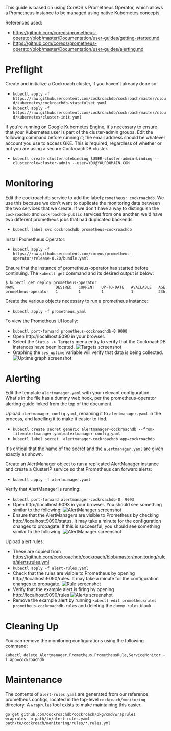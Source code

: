 This guide is based on using CoreOS's Prometheus Operator, which allows
a Prometheus instance to be managed using native Kubernetes concepts.


References used:
* https://github.com/coreos/prometheus-operator/blob/master/Documentation/user-guides/getting-started.md
* https://github.com/coreos/prometheus-operator/blob/master/Documentation/user-guides/alerting.md

# Preflight

Create and initialize a Cockroach cluster, if you haven't already done
so:
* `kubectl apply -f
https://raw.githubusercontent.com/cockroachdb/cockroach/master/cloud/kubernetes/cockroachdb-statefulset.yaml`
* `kubectl apply -f
https://raw.githubusercontent.com/cockroachdb/cockroach/master/cloud/kubernetes/cluster-init.yaml`


If you're running on Google Kubernetes Engine, it's necessary to ensure
that your Kubernetes user is part of the cluster-admin groups.  Edit the
following command before running it; the email address should be
whatever account you use to access GKE.  This is required, regardless
of whether or not you are using a secure CockroachDB cluster.
* `kubectl create clusterrolebinding $USER-cluster-admin-binding
--clusterrole=cluster-admin --user=YOU@YOURDOMAIN.COM`

# Monitoring

Edit the cockroachdb service to add the label `prometheus: cockroachdb`.
We use this because we don't want to duplicate the monitoring data
between the two services that we create.  If we don't have a way to
distinguish the `cockroachdb` and `cockroachdb-public` services from
one another, we'd have two different prometheus jobs that had duplicated
backends.
* `kubectl label svc cockroachdb prometheus=cockroachdb`


Install Prometheus Operator:
* `kubectl apply -f
https://raw.githubusercontent.com/coreos/prometheus-operator/release-0.20/bundle.yaml`

Ensure that the instance of prometheus-operator has started before
continuing.  The `kubectl get` command and its desired output is below:
```
$ kubectl get deploy prometheus-operator
NAME                  DESIRED   CURRENT   UP-TO-DATE   AVAILABLE   AGE
prometheus-operator   1         1         1            1           23h
```

Create the various objects necessary to run a prometheus instance:
* `kubectl apply -f prometheus.yaml`

To view the Prometheus UI locally:
* `kubectl port-forward
prometheus-cockroachdb-0 9090`
* Open http://localhost:9090 in your browser.
* Select the `Status -> Targets` menu entry to verify that the
  CockroachDB instances have been located.
  ![Targets screenshot](img/targets.png)
* Graphing the `sys_uptime` variable will verify that data is being
  collected. ![Uptime graph screenshot](img/graph.png)


# Alerting

Edit the template `alertmanager.yaml` with your relevant configuration.
What's in the file has a dummy web hook, per the prometheus-operator
alerting guide linked from the top of the document.

Upload `alertmanager-config.yaml`, renaming it to `alertmanager.yaml`
in the process, and labelling it to make it easier to find.
* `kubectl create secret generic
alertmanager-cockroachdb --from-file=alertmanager.yaml=alertmanager-config.yaml`
* `kubectl label secret  alertmanager-cockroachdb app=cockroachdb`

It's critical that the name of the secret and the `alertmanager.yaml`
are given exactly as shown.

Create an AlertManager object to run a replicated AlertManager instance
and create a ClusterIP service so that Prometheus can forward alerts:
* `kubectl apply -f alertmanager.yaml`


Verify that AlertManager is running:
* `kubectl port-forward alertmanager-cockroachdb-0  9093`
* Open http://localhost:9093 in your browser.  You should see something
  similar to the following:
  ![AlertManager screenshot](img/alertmanager.png)
* Ensure that the AlertManagers are visible to Prometheus by checking
  http://localhost:9090/status.  It may take a minute for the configuration
  changes to propagate.  If this is successful, you should see something
  similar to the following:
  ![AlertManager screenshot](img/status-alertmanagers.png)


Upload alert rules:
*  These are copied from https://github.com/cockroachdb/cockroach/blob/master/monitoring/rules/alerts.rules.yml:
* `kubectl apply -f alert-rules.yaml`
* Check that the rules are visible to Prometheus by opening
  http://localhost:9090/rules.  It may take a minute for the configuration
  changes to propagate. ![Rule screenshot](img/rules.png)
* Verify that the example alert is firing by opening
  http://localhost:9090/rules ![Alerts screenshot](img/alerts.png)
* Remove the example alert by running
  `kubectl edit prometheusrules prometheus-cockroachdb-rules` and
  deleting the `dummy.rules` block.

# Cleaning Up

You can remove the monitoring configurations using the following command:

`kubectl delete Alertmanager,Prometheus,PrometheusRule,ServiceMonitor -l app=cockroachdb`

# Maintenance

The contents of `alert-rules.yaml` are generated from our reference
prometheus configs, located in the top-level `cockroach/monitoring`
directory.  A `wraprules` tool exists to make maintaining this easier.

```
go get github.com/cockroachdb/cockroach/pkg/cmd/wraprules
wraprules -o path/to/alert-rules.yaml path/to/cockroach/monitoring/rules/*.rules.yml
```
